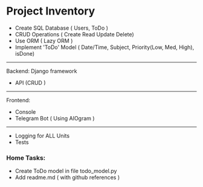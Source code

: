 # Project Inventory

 - Create SQL Database ( Users, ToDo )
 - CRUD Operations ( Create Read Update Delete)
 - Use ORM ( Lazy ORM )
 - Implement 'ToDo' Model ( Date/Time, Subject, Priority(Low, Med, High), isDone)

---
Backend: Django framework
- API (CRUD )

---
Frontend:
- Console
- Telegram Bot ( Using AIOgram )

---
- Logging for ALL Units
- Tests

### Home Tasks:

- Create ToDo model in file todo_model.py
- Add readme.md ( with github references )
